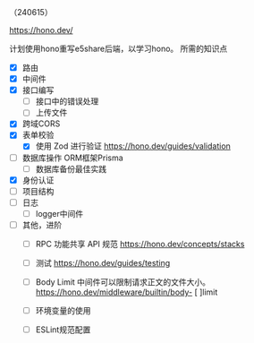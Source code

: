（240615）

https://hono.dev/

计划使用hono重写e5share后端，以学习hono。
所需的知识点
- [x] 路由
- [x] 中间件
- [x] 接口编写
	- [ ] 接口中的错误处理
	- [ ] 上传文件
- [x] 跨域CORS
- [x] 表单校验
	- [x] 使用 Zod 进行验证 https://hono.dev/guides/validation
- [ ] 数据库操作 ORM框架Prisma
	- [ ] 数据库备份最佳实践
- [x] 身份认证
- [ ] 项目结构
- [ ] 日志
	- [ ] logger中间件
- [ ] 其他，进阶
	- [ ] RPC 功能共享 API 规范 https://hono.dev/concepts/stacks
	- [ ] 测试 https://hono.dev/guides/testing
	- [ ] Body Limit 中间件可以限制请求正文的文件大小。 https://hono.dev/middleware/builtin/body- [ ]limit
	- [ ] 环境变量的使用
	- [ ] ESLint规范配置

